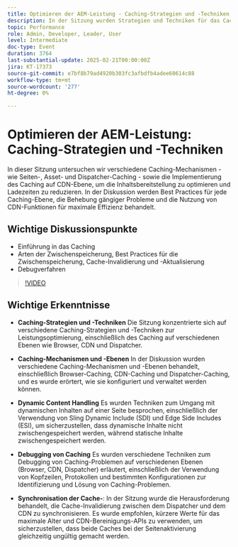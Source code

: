 ```yaml
---
title: Optimieren der AEM-Leistung - Caching-Strategien und -Techniken
description: In der Sitzung wurden Strategien und Techniken für das Caching, Caching-Mechanismen und -Ebenen, die Verarbeitung dynamischer Inhalte, das Debugging von Caching-Problemen und die Synchronisierung der Cache-Invalidierung zwischen dem Dispatcher und dem CDN behandelt.
topic: Performance
role: Admin, Developer, Leader, User
level: Intermediate
doc-type: Event
duration: 3764
last-substantial-update: 2025-02-21T00:00:00Z
jira: KT-17373
source-git-commit: e7bf8b79ad4920b303fc3afbdfb4adee60614c88
workflow-type: tm+mt
source-wordcount: '277'
ht-degree: 0%

---
```



# Optimieren der AEM-Leistung: Caching-Strategien und -Techniken

In dieser Sitzung untersuchen wir verschiedene Caching-Mechanismen - wie Seiten-, Asset- und Dispatcher-Caching - sowie die Implementierung des Caching auf CDN-Ebene, um die Inhaltsbereitstellung zu optimieren und Ladezeiten zu reduzieren. In der Diskussion werden Best Practices für jede Caching-Ebene, die Behebung gängiger Probleme und die Nutzung von CDN-Funktionen für maximale Effizienz behandelt.

## Wichtige Diskussionspunkte

* Einführung in das Caching
* Arten der Zwischenspeicherung, Best Practices für die Zwischenspeicherung, Cache-Invalidierung und -Aktualisierung
* Debugverfahren

>[!VIDEO](https://video.tv.adobe.com/v/3444452/?learn=on&enablevpops)

## Wichtige Erkenntnisse

* **Caching-Strategien und -Techniken** Die Sitzung konzentrierte sich auf verschiedene Caching-Strategien und -Techniken zur Leistungsoptimierung, einschließlich des Caching auf verschiedenen Ebenen wie Browser, CDN und Dispatcher.

* **Caching-Mechanismen und -Ebenen** In der Diskussion wurden verschiedene Caching-Mechanismen und -Ebenen behandelt, einschließlich Browser-Caching, CDN-Caching und Dispatcher-Caching, und es wurde erörtert, wie sie konfiguriert und verwaltet werden können.

* **Dynamic Content Handling** Es wurden Techniken zum Umgang mit dynamischen Inhalten auf einer Seite besprochen, einschließlich der Verwendung von Sling Dynamic Include (SDI) und Edge Side Includes (ESI), um sicherzustellen, dass dynamische Inhalte nicht zwischengespeichert werden, während statische Inhalte zwischengespeichert werden.

* **Debugging von Caching** Es wurden verschiedene Techniken zum Debugging von Caching-Problemen auf verschiedenen Ebenen (Browser, CDN, Dispatcher) erläutert, einschließlich der Verwendung von Kopfzeilen, Protokollen und bestimmten Konfigurationen zur Identifizierung und Lösung von Caching-Problemen.

* **Synchronisation der Cache-**: In der Sitzung wurde die Herausforderung behandelt, die Cache-Invalidierung zwischen dem Dispatcher und dem CDN zu synchronisieren. Es wurde empfohlen, kürzere Werte für das maximale Alter und CDN-Bereinigungs-APIs zu verwenden, um sicherzustellen, dass beide Caches bei der Seitenaktivierung gleichzeitig ungültig gemacht werden.